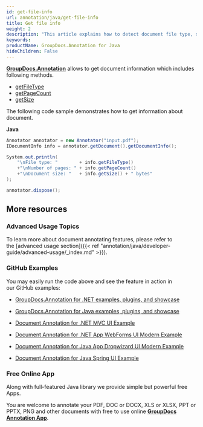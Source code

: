 ```yaml
---
id: get-file-info
url: annotation/java/get-file-info
title: Get file info
weight: 2
description: "This article explains how to detect document file type, size and calculate pages count when annotate documents or images with GroupDocs.Annotation."
keywords: 
productName: GroupDocs.Annotation for Java
hideChildren: False
---
```

**[GroupDocs.Annotation](https://products.groupdocs.com/annotation/java)** allows to get document information which includes following methods.

*   [getFileType](https://apireference.groupdocs.com/java/annotation/com.groupdocs.annotation/IDocumentInfo#getFileType())
*   [getPageCount](https://apireference.groupdocs.com/java/annotation/com.groupdocs.annotation/IDocumentInfo#getPageCount())
*   [getSize](https://apireference-qa.groupdocs.com/java/annotation/com.groupdocs.annotation/IDocumentInfo#getSize())

The following code sample demonstrates how to get information about document.

**Java**

```csharp
Annotator annotator = new Annotator("input.pdf");
IDocumentInfo info = annotator.getDocument().getDocumentInfo();

System.out.println(
    "\nFile type: "        + info.getFileType()
    +"\nNumber of pages: " + info.getPageCount()
    +"\nDocument size: "   + info.getSize() + " bytes" 
);

annotator.dispose();
```

## More resources

### Advanced Usage Topics

To learn more about document annotating features, please refer to the [advanced usage section]({{< ref "annotation/java/developer-guide/advanced-usage/_index.md" >}}).

### GitHub Examples

You may easily run the code above and see the feature in action in our GitHub examples:

*   [GroupDocs.Annotation for .NET examples, plugins, and showcase](https://github.com/groupdocs-annotation/GroupDocs.Annotation-for-.NET)
    
*   [GroupDocs.Annotation for Java examples, plugins, and showcase](https://github.com/groupdocs-annotation/GroupDocs.Annotation-for-Java)
    
*   [Document Annotation for .NET MVC UI Example](https://github.com/groupdocs-annotation/GroupDocs.Annotation-for-.NET-MVC) 
    
*   [Document Annotation for .NET App WebForms UI Modern Example](https://github.com/groupdocs-annotation/GroupDocs.Annotation-for-.NET-WebForms)
    
*   [Document Annotation for Java App Dropwizard UI Modern Example](https://github.com/groupdocs-annotation/GroupDocs.Annotation-for-Java-Dropwizard)
    
*   [Document Annotation for Java Spring UI Example](https://github.com/groupdocs-annotation/GroupDocs.Annotation-for-Java-Spring)
    

### Free Online App

Along with full-featured Java library we provide simple but powerful free Apps.

You are welcome to annotate your PDF, DOC or DOCX, XLS or XLSX, PPT or PPTX, PNG and other documents with free to use online **[GroupDocs Annotation App](https://products.groupdocs.app/annotation)**.
